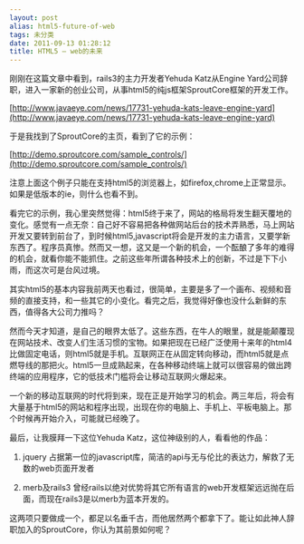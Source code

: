 ```yaml
---
layout: post
alias: html5-future-of-web
tags: 未分类
date: 2011-09-13 01:28:12
title: HTML5 – web的未来
---
```


刚刚在这篇文章中看到，rails3的主力开发者Yehuda Katz从Engine Yard公司辞职，进入一家新的创业公司，从事html5的纯js框架SproutCore框架的开发工作。

[http://www.javaeye.com/news/17731-yehuda-kats-leave-engine-yard](http://www.javaeye.com/news/17731-yehuda-kats-leave-engine-yard)

于是我找到了SproutCore的主页，看到了它的示例：

[http://demo.sproutcore.com/sample_controls/](http://demo.sproutcore.com/sample_controls/)

注意上面这个例子只能在支持html5的浏览器上，如firefox,chrome上正常显示。如果是低版本的ie，则什么也看不到。<span id="more-85"></span>

看完它的示例，我心里突然觉得：html5终于来了，网站的格局将发生翻天覆地的变化。感觉有一点无奈：自己好不容易把各种做网站后台的技术弄熟悉，马上网站开发又要转到前台了，到时候html5,javascript将会是开发的主力语言，又要学新东西了。程序员真惨。然而又一想，这又是一个新的机会，一个酝酿了多年的难得的机会，就看你能不能抓住。之前这些年所谓各种技术上的创新，不过是下下小雨，而这次可是台风过境。

其实html5的基本内容我前两天也看过，很简单，主要是多了一个画布、视频和音频的直接支持，和一些其它的小变化。看完之后，我觉得好像也没什么新鲜的东西，值得各大公司力推吗？

然而今天才知道，是自己的眼界太低了。这些东西，在牛人的眼里，就是能颠覆现在网站技术、改变人们生活习惯的宝物。如果把现在已经广泛使用十来年的html4比做固定电话，则html5就是手机。互联网正在从固定转向移动，而html5就是点燃导线的那把火。html5一旦成熟起来，在各种移动终端上就可以很容易的做出跨终端的应用程序，它的低技术门槛将会让移动互联网火爆起来。

一个新的移动互联网的时代将到来，现在正是开始学习的机会。两三年后，将会有大量基于html5的网站和程序出现，出现在你的电脑上、手机上、平板电脑上。那个时候再开始介入，可能就已经晚了。

最后，让我膜拜一下这位Yehuda Katz，这位神级别的人，看看他的作品：

1. jquery 占据第一位的javascript库，简洁的api与无与伦比的表达力，解救了无数的web页面开发者

2. merb及rails3 曾经rails以绝对优势将其它所有语言的web开发框架远远抛在后面，而现在rails3是以merb为蓝本开发的。

这两项只要做成一个，都足以名垂千古，而他居然两个都拿下了。能让如此神人辞职加入的SproutCore，你认为其前景如何呢？
